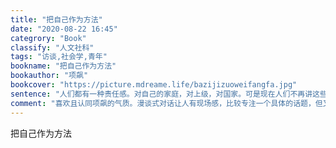 ```yaml
---
title: "把自己作为方法"
date: "2020-08-22 16:45"
categrory: "Book"
classify: "人文社科"
tags: "访谈,社会学,青年"
bookname: "把自己作为方法"
bookauthor: "项飙"
bookcover: "https://picture.mdreame.life/bazijizuoweifangfa.jpg"
sentence: "人们都有一种责任感。对自己的家庭，对上级，对国家。可是现在人们不再讲这些了，而是讲什么民主。当一个人想自私自利时，想丢掉责任时，就说民主。”"
comment: "喜欢且认同项飙的气质。漫谈式对话让人有现场感，比较专注一个具体的话题，但又不长篇累牍给人压力。自己的一些想法在书中得到了应征，解答了一些困惑的问题，有幸在现阶段遇见这本书。"
---
```


把自己作为方法
